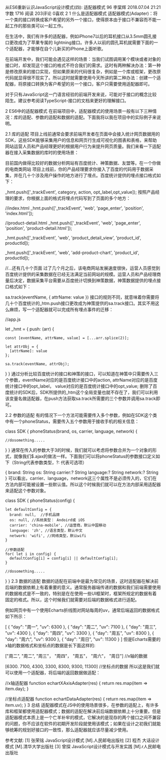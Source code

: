 从ES6重新认识JavaScript设计模式(四): 适配器模式
96  李棠辉 
2018.07.04 21:21 字数 1716 阅读 203评论 0喜欢 2
1 什么是适配器模式
适配器模式(Adapter)：将一个类的接口转换成客户希望的另外一个接口，使得原本由于接口不兼容而不能一起工作的那些类可以一起工作。

在生活中，我们有许多的适配器，例如iPhone7以后的耳机接口从3.5mm圆孔接口更改成为了苹果专属的 lightning接口。许多人以前的圆孔耳机就需要下面的一个适配器，才能够在自个儿新买的iPhone上面听歌。

在前端开发中，我们可能会遇见这样的场景：当我们试图调用某个模块或者对象的接口时，却发现这个接口的格式不符合我们的需求。这时有两种解决办法：第一种是修改原来的接口实现，但如果原来的代码很复杂，例如是一个库或框架，更改原代码就显得很不现实了。所以这时就需要使用今天所讲的第二种办法：创建一个适配器，将原接口转换为客户希望的另一个接口，客户只需要使用适配器即可。

对于只有JavaScript这一门语言经验的前端开发来说，可能对于接口的概念比较陌生。建议参考阅读TypeScript-接口的文档来更好的理解接口。

2 ES6中的适配器模式
在前端项目中，适配器模式的使用场景一般有以下三种情况：库的适配、参数的适配和数据的适配。下面我将以我在项目中的实际例子来说明。

2.1 库的适配
项目上线前通常会要求前端开发者在页面中会接入统计网页数据用的SDK，这些SDK能够采集用户的信息和网页行生成可视化的图表和表格，来帮助网站运营人员和产品经理更好的根据用户行为来提升网页质量。我们来看一下适配器在接入采集数据的库时的使用场景：


目前国内做得比较好的数据分析网站有百度统计、神策数据、友盟等。在一个你做的电商类网站 项目上线前，你的产品经理要求你接入了百度的代码用于数据采集，并在几十个涉及用户操作的地方进行了埋点。百度统计提供的埋点接口格式如下：

 _hmt.push(['_trackEvent', category, action, opt_label,opt_value]);
按照产品经理的要求，你根据上面的格式将埋点代码写到了页面的多个地方：

//index.html
_hmt.push(['_trackEvent', 'web', 'page_enter', 'position', 'index.html']);

//product-detail.html
_hmt.push(['_trackEvent', 'web', 'page_enter', 'position', 'product-detail.html']);

_hmt.push(['_trackEvent', 'web', 'product_detail_view', 'product_id', productId]);

_hmt.push(['_trackEvent', 'web', 'add-product-chart', 'product_id', productId]);

//...还有几十个页面
过了几个月之后，该电商网站发展速度很快，运营人员感觉到百度统计提供的采集数据在已经无法满足当前网站的规模。运营人员和产品经理商量后决定，数据采集平台需要从百度统计切换到神策数据，神策数据提供的埋点接口格式如下：

sa.track(eventName, {
  attrName: value 
})
接口的规则不同，就意味着你需要将几十个百度统计的_htm.push接口更改成为神策提供的sa.track接口。其实不用这么麻烦，写一个适配器就可以完成所有埋点事件的迁移：

//app.js

let _hmt = {
  push: (arr) {
    
    const [eventName, attrName, value] = [...arr.splice(2)];
    
    let attrObj = {
      [attrName]: value
    };

    sa.track(eventName, attrObj);
  }
}
通过分析比较百度统计的接口和神策的接口，可以知道在神策中只需要传入三个参数，eventName对应的是百度统计接口中的action, attrName对应的是百度统计接口中的opt_label， value对应的是百度统计接口中的opt_value; 删除了百度统计的SDK后，SDK所提供的_htm这个全局变量也就不存在了，我们可以利用该变量名做适配器，在push方法获取sa.track所需要的三个参数并调用sa.track即可。

2.2 参数的适配
有的情况下一个方法可能需要传入多个参数，例如在SDK这个类中有一个phoneStatus，需要传入五个参数用于接收手机的相关信息：

class SDK {
  phoneStatus(brand, os, carrier, language, network) {

    //dosomething.....
  }
}
通常在传入的参数大于3的时候，我们就可以考虑将参数合并为一个对象的形式，就像我们$.ajax的做法一样。下面我们可以将phoneStatus的参数接口定义如下（String代表参数类型，?: 代表可选项）

{
  brand: String
  os: String
  carrier:? String
  language:? String
  network:? String
}
可以看出，carrier、language，network这三个属性不是必须传入的，它们在方法内部可能被设置一些默认值。所以这个时候我们就可以在方法内部采用适配器来适配这个参数对象。

class SDK {
  phoneStatus(config) {
    
    let defaultConfig = {
      brand: null,  //手机品牌
      os: null, //系统类型： Andoird或 iOS
      carrier: 'china-mobile', //运营商，默认中国移动
      language: 'zh', //语言类型，默认中文
      network: 'wifi', //网络类型，默认wifi
    }
    
    //参数适配
    for( let i in config) {
      defaultConfig[i] = config[i] || defaultConfig[i];
    }
    
    //dosomething.....
  }
}
2.3 数据的适配
数据的适配在前端中是最为常见的场景，这时适配器在解决前后端的数据依赖上有着重要的意义。通常服务器端传递的数据和我们前端需要使用的数据格式是不一致的，特别是在在使用一些UI框架时，框架所规定的数据有着固定的格式。所以，这个时候我们就需要对后端的数据格式进行适配。

例如网页中有一个使用Echarts折线图对网站每周的uv，通常后端返回的数据格式如下所示：

[
  {
    "day": "周一",
    "uv": 6300
  },
  {
    "day": "周二",
    "uv": 7100
  },  {
    "day": "周三",
    "uv": 4300
  },  {
    "day": "周四",
    "uv": 3300
  },  {
    "day": "周五",
    "uv": 8300
  },  {
    "day": "周六",
    "uv": 9300
  }, {
    "day": "周日",
    "uv": 11300
  }
]
但是Echarts需要的x轴的数据格式和坐标点的数据是长下面这样的:

["周二", "周二", "周三"， "周四"， "周五"， "周六"， "周日"] //x轴的数据

[6300. 7100, 4300, 3300, 8300, 9300, 11300] //坐标点的数据
所以这是我们就可以使用一个适配器，将后端的返回数据做适配：

//x轴适配器
function echartXAxisAdapter(res) {
  return res.map(item => item.day);
}

//坐标点适配器
function echartDataAdapter(res) {
  return res.map(item => item.uv);
}
3 总结
适配器模式在JS中的使用场景很多，在参数的适配上，有许多库和框架都使用适配器模式；数据的适配在解决前后端数据依赖上十分重要。但是适配器模式本质上是一个亡羊补牢的模式，它解决的是现存的两个接口之间不兼容的问题，你不应该在软件的初期开发阶段就使用该模式；如果在设计之初我们就能够统筹的规划好接口的一致性，那么适配器就应该尽量减少使用。

参考文献:
[1] 张荣铭 JavaScript设计模式 [M].人民邮电出版社
[2] 程杰 大话设计模式 [M].清华大学出版社
[3] 曾探 JavaScript设计模式与开发实践 [M].r人民邮电出版社